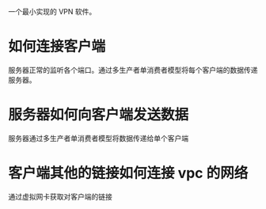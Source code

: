 一个最小实现的 VPN 软件。

# 如何连接客户端

服务器正常的监听各个端口。通过多生产者单消费者模型将每个客户端的数据传递服务器。

# 服务器如何向客户端发送数据

服务器通过多生产者单消费者模型将数据传递给单个客户端

# 客户端其他的链接如何连接 vpc 的网络

通过虚拟网卡获取对客户端的链接

